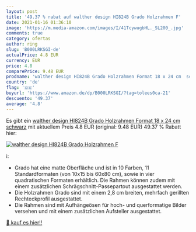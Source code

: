 ```yaml
---
layout: post
title: '49.37 % rabat auf walther design HI824B Grado Holzrahmen F'
date: 2021-01-16 01:36:10
image: 'https://m.media-amazon.com/images/I/41TcywugbHL._SL200_.jpg'
comments: true
category: ofertas
author: ring
slug: 'B000LRKSGI-de'
actualPrice: 4.8 EUR
currency: EUR
price: 4.8
comparePrice: 9.48 EUR
prodname: 'walther design HI824B Grado Holzrahmen Format 18 x 24 cm  schwarz'
country: 'de'
flag: '🇩🇪'
buyurl: 'https://www.amazon.de/dp/B000LRKSGI/?tag=tolees0ca-21'
descuento: '49.37'
average: '4.8'
---
```


Es gibt ein [walther design HI824B Grado Holzrahmen Format 18 x 24 cm  schwarz](https://www.amazon.de/dp/B000LRKSGI/?tag=tolees0ca-21) mit aktuellem Preis 4.8 EUR (original: 9.48 EUR) 49.37 % Rabatt hier:

[![walther design HI824B Grado Holzrahmen F](https://m.media-amazon.com/images/I/41TcywugbHL._SL200_.jpg)](https://www.amazon.de/dp/B000LRKSGI/?tag=tolees0ca-21)

ℹ️:

- Grado hat eine matte Oberfläche und ist in 10 Farben, 11 Standardformaten (von 10x15 bis 60x80 cm), sowie in vier quadratischen Formaten erhältlich. Die Rahmen können zudem mit einem zusätzlichen Schrägschnitt-Passepartout ausgestattet werden.
- Die Holzrahmen Grado sind mit einem 2,8 cm breiten, mehrfach gerillten Rechteckprofil ausgestattet.
- Die Rahmen sind mit Aufhängeösen für hoch- und querformatige Bilder versehen und mit einem zusätzlichen Aufsteller ausgestattet.

[🛒 kauf es hier!!](https://www.amazon.de/dp/B000LRKSGI/?tag=tolees0ca-21)
